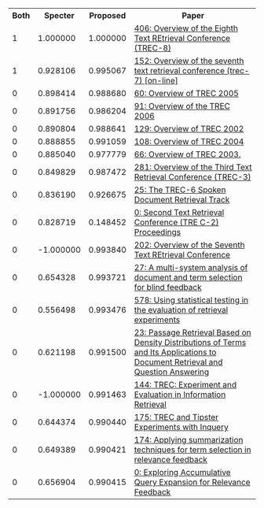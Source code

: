 <html><table><tr>
<th>Both</th>
<th>Specter</th>
<th>Proposed</th>
<th>Paper</th>
</tr>
<tr>
<td>1</td>
<td>1.000000</td>
<td>1.000000</td>
<td><a href="https://www.semanticscholar.org/paper/3d9340b8cee37a2be8034a4b2e8aaf02b3644ff6">406: Overview of the Eighth Text REtrieval Conference (TREC-8)</a></td>
</tr>
<tr>
<td>1</td>
<td>0.928106</td>
<td>0.995067</td>
<td><a href="https://www.semanticscholar.org/paper/3b76039ca74ba46ebb1b3ad8b71243a898121a31">152: Overview of the seventh text retrieval conference (trec-7) [on-line]</a></td>
</tr>
<tr>
<td>0</td>
<td>0.898414</td>
<td>0.988680</td>
<td><a href="https://www.semanticscholar.org/paper/84b5c148833a830beb9a1e6d0db79314964d75cd">60: Overview of TREC 2005</a></td>
</tr>
<tr>
<td>0</td>
<td>0.891756</td>
<td>0.986204</td>
<td><a href="https://www.semanticscholar.org/paper/e50dd4321a0e51013f8259021b1d61154b45041c">91: Overview of the TREC 2006</a></td>
</tr>
<tr>
<td>0</td>
<td>0.890804</td>
<td>0.988641</td>
<td><a href="https://www.semanticscholar.org/paper/ed5fe38e1a11195e3555dc36618d32517b9dca7c">129: Overview of TREC 2002</a></td>
</tr>
<tr>
<td>0</td>
<td>0.888855</td>
<td>0.991059</td>
<td><a href="https://www.semanticscholar.org/paper/6f8013abcc16286a15c08c4dfdbde9cdd011b3e8">108: Overview of TREC 2004</a></td>
</tr>
<tr>
<td>0</td>
<td>0.885040</td>
<td>0.977779</td>
<td><a href="https://www.semanticscholar.org/paper/1c0af903e0a895a7ec1a329cdddfb1bd674c75ad">66: Overview of TREC 2003.</a></td>
</tr>
<tr>
<td>0</td>
<td>0.849829</td>
<td>0.987472</td>
<td><a href="https://www.semanticscholar.org/paper/1acfa730407aae835418c9381a3fb31f23fae494">281: Overview of the Third Text Retrieval Conference (TREC-3)</a></td>
</tr>
<tr>
<td>0</td>
<td>0.836190</td>
<td>0.926675</td>
<td><a href="https://www.semanticscholar.org/paper/17ec94ec577560dabb503373feaf311e599ec958">25: The TREC-6 Spoken Document Retrieval Track</a></td>
</tr>
<tr>
<td>0</td>
<td>0.828719</td>
<td>0.148452</td>
<td><a href="https://www.semanticscholar.org/paper/852921c7ca693e0faa6d865ce8f839ec7eeada34">0: Second Text Retrieval Conference (TRE C-2) Proceedings</a></td>
</tr>
<tr>
<td>0</td>
<td>-1.000000</td>
<td>0.993840</td>
<td><a href="https://www.semanticscholar.org/paper/a07c4d5acf87e012a1a40c82d48d056b43b4aabc">202: Overview of the Seventh Text REtrieval Conference</a></td>
</tr>
<tr>
<td>0</td>
<td>0.654328</td>
<td>0.993721</td>
<td><a href="https://www.semanticscholar.org/paper/1999d96a9949f33cddff251c97c822b9e16300f0">27: A multi-system analysis of document and term selection for blind feedback</a></td>
</tr>
<tr>
<td>0</td>
<td>0.556498</td>
<td>0.993476</td>
<td><a href="https://www.semanticscholar.org/paper/c6525eded7f93c6890563ea7bf870b513a67e18c">578: Using statistical testing in the evaluation of retrieval experiments</a></td>
</tr>
<tr>
<td>0</td>
<td>0.621198</td>
<td>0.991500</td>
<td><a href="https://www.semanticscholar.org/paper/73f858051e602d35cb2465a5dbed5bec285502e1">23: Passage Retrieval Based on Density Distributions of Terms and Its Applications to Document Retrieval and Question Answering</a></td>
</tr>
<tr>
<td>0</td>
<td>-1.000000</td>
<td>0.991463</td>
<td><a href="https://www.semanticscholar.org/paper/0656f27ca3bc8dbe1f57bf8e6e35cb5afcbf004b">144: TREC: Experiment and Evaluation in Information Retrieval</a></td>
</tr>
<tr>
<td>0</td>
<td>0.644374</td>
<td>0.990440</td>
<td><a href="https://www.semanticscholar.org/paper/ac1410ee22f8163cf0513b02a5d43054eb037424">175: TREC and Tipster Experiments with Inquery</a></td>
</tr>
<tr>
<td>0</td>
<td>0.649389</td>
<td>0.990421</td>
<td><a href="https://www.semanticscholar.org/paper/037faf10b83e6f882d8005828098b2d6dc963d69">174: Applying summarization techniques for term selection in relevance feedback</a></td>
</tr>
<tr>
<td>0</td>
<td>0.656904</td>
<td>0.990415</td>
<td><a href="https://www.semanticscholar.org/paper/365c9a5cd5d5a6d99948b2ba9dee9731fd8e7d23">0: Exploring Accumulative Query Expansion for Relevance Feedback</a></td>
</tr>
</table></html>
